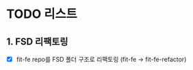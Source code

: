 # TODO 리스트

## 1. FSD 리팩토링

- [x] fit-fe repo를 FSD 폴더 구조로 리팩토링 (fit-fe → fit-fe-refactor)

<!-- ## 2. 프로젝트 구조

- [ ] 각 레이어별 폴더 구조 정리
  - [ ] entities
  - [ ] features
  - [ ] processes
  - [ ] shared

## 3. 인증 관련

- [ ] 소셜 로그인 구현
- [ ] 회원가입 프로세스
- [ ] 프로필 설정

## 4. 매치 관련

- [ ] 매치 생성 프로세스
- [ ] 매치 필터링
- [ ] 매치 결과 페이지

## 5. 채팅 관련

- [ ] 채팅방 구현
- [ ] 실시간 메시지
- [ ] 알림 기능

## 6. 공통 기능

- [ ] 디바운스 유틸리티
- [ ] 에러 처리
- [ ] 로딩 상태 관리

## 7. 성능 최적화

- [ ] 이미지 최적화
- [ ] 코드 스플리팅
- [ ] 캐싱 전략

## 8. 테스트

- [ ] 단위 테스트
- [ ] 통합 테스트
- [ ] E2E 테스트 -->
